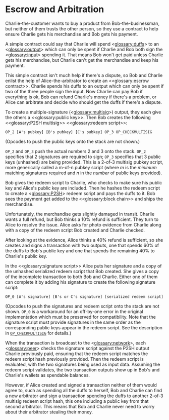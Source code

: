 # Escrow and Arbitration

Charlie-the-customer wants to buy a product from Bob-the-businessman, but neither of them trusts the other person, so they use a contract to help ensure Charlie gets his merchandise and Bob gets his payment.

A simple contract could say that Charlie will spend <<glossary:duffs>> to an <<glossary:output>> which can only be spent if Charlie and Bob both sign the <<glossary:input>> spending it. That means Bob won't get paid unless Charlie gets his merchandise, but Charlie can't get the merchandise and keep his payment.

This simple contract isn't much help if there's a dispute, so Bob and Charlie enlist the help of Alice-the-arbitrator to create an <<glossary:escrow contract>>. Charlie spends his duffs to an output which can only be spent if two of the three people sign the input. Now Charlie can pay Bob if everything is ok, Bob can refund Charlie's money if there's a problem, or Alice can arbitrate and decide who should get the duffs if there's a dispute.

To create a multiple-signature (<<glossary:multisig>>) output, they each give the others a <<glossary:public key>>. Then Bob creates the following <<glossary:P2SH multisig>> <<glossary:redeem script>>:

```
OP_2 [A's pubkey] [B's pubkey] [C's pubkey] OP_3 OP_CHECKMULTISIG
```

(Opcodes to push the public keys onto the stack are not shown.)

`OP_2` and `OP_3` push the actual numbers 2 and 3 onto the stack. `OP_2` specifies that 2 signatures are required to sign; `OP_3` specifies that 3 public keys (unhashed) are being provided. This is a 2-of-3 multisig pubkey script, more generically called a m-of-n pubkey script (where *m* is the *minimum* matching signatures required and *n* in the *number* of public keys provided).

Bob gives the redeem script to Charlie, who checks to make sure his public key and Alice's public key are included. Then he hashes the redeem script to create a <<glossary:P2SH>> redeem script and pays the duffs to it. Bob sees the payment get added to the <<glossary:block chain>> and ships the merchandise.

Unfortunately, the merchandise gets slightly damaged in transit. Charlie wants a full refund, but Bob thinks a 10% refund is sufficient. They turn to Alice to resolve the issue. Alice asks for photo evidence from Charlie along with a copy of the redeem script Bob created and Charlie checked.

After looking at the evidence, Alice thinks a 40% refund is sufficient, so she creates and signs a transaction with two outputs, one that spends 60% of the duffs to Bob's public key and one that spends the remaining 40% to Charlie's public key.

In the <<glossary:signature script>> Alice puts her signature and a copy of the unhashed serialized redeem script that Bob created.  She gives a copy of the incomplete transaction to both Bob and Charlie.  Either one of them can complete it by adding his signature to create the following signature script:

```
OP_0 [A's signature] [B's or C's signature] [serialized redeem script]
```

(Opcodes to push the signatures and redeem script onto the stack are not shown. `OP_0` is a workaround for an off-by-one error in the original implementation which must be preserved for compatibility.  Note that the signature script must provide signatures in the same order as the corresponding public keys appear in the redeem script.  See the description in [`OP_CHECKMULTISIG`](../reference/transactions-opcodes.md) for details.)

When the transaction is broadcast to the <<glossary:network>>, each <<glossary:peer>> checks the signature script against the P2SH output Charlie previously paid, ensuring that the redeem script matches the redeem script hash previously provided. Then the redeem script is evaluated, with the two signatures being used as input data. Assuming the redeem script validates, the two transaction outputs show up in Bob's and Charlie's wallets as spendable balances.

However, if Alice created and signed a transaction neither of them would agree to, such as spending all the duffs to herself, Bob and Charlie can find a new arbitrator and sign a transaction spending the duffs to another 2-of-3 multisig redeem script hash, this one including a public key from that second arbitrator. This means that Bob and Charlie never need to worry about their arbitrator stealing their money.